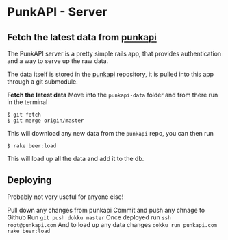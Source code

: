 # PunkAPI - Server

## Fetch the latest data from [punkapi](https://github.com/samjbmason/punkapi)
The PunkAPI server is a pretty simple rails app, that provides authentication and a way to serve up the raw data.

The data itself is stored in the [punkapi](https://github.com/samjbmason/punkapi) repository, it is pulled into this app through a git submodule.

**Fetch the latest data**
Move into the `punkapi-data` folder and from there run in the terminal

```
$ git fetch
$ git merge origin/master
```

This will download any new data from the `punkapi` repo, you can then run

```
$ rake beer:load
```

This will load up all the data and add it to the db.

## Deploying
Probably not very useful for anyone else!

Pull down any changes from punkapi
Commit and push any chnage to Github
Run `git push dokku master`
Once deployed run `ssh root@punkapi.com`
And to load up any data changes `dokku run punkapi.com rake beer:load`
